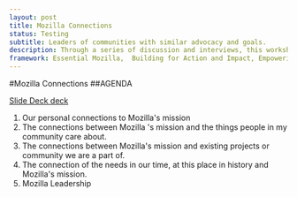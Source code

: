 ```yaml
---
layout: post
title: Mozilla Connections
status: Testing
subtitle: Leaders of communities with similar advocacy and goals.  
description: Through a series of discussion and interviews, this workshop helps participants recognize  their personal and community connections to Mozilla's mission, with a design challenge to 'build bridges' between those projects and initiatives.
framework: Essential Mozilla,  Building for Action and Impact, Empowering Teams and People
---
```


#Mozilla Connections
##AGENDA

[Slide Deck deck](https://docs.google.com/presentation/d/1xeHKnqB7izIcXtIg0MJ5-Ce_G7Q21GVp3lASB7i0Fxg/edit#slide=id.g590b9fbf90fdd02a_0)

1. Our personal connections to Mozilla's mission
2. The connections between Mozilla 's mission and the things people in my community care about.
3. The connections between Mozilla's mission and existing projects or community we are a part of.
4. The connection of the needs in our time, at this place in history and Mozilla's mission.
5. Mozilla Leadership
